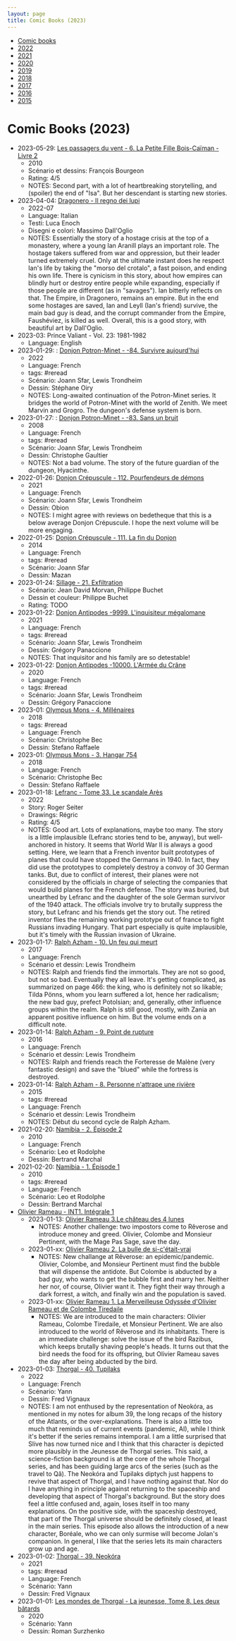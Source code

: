 ```yaml
---
layout: page
title: Comic Books (2023)
---
```


- [Comic books](../comic-books/)
- [2022](../comic-books-2022/)
- [2021](../comic-books-2021/)
- [2020](../comic-books-2020/)
- [2019](../comic-books-2019/)
- [2018](../comic-books-2018/)
- [2017](../comic-books-2017/)
- [2016](../comic-books-2016/)
- [2015](../comic-books-2015/)

# Comic Books (2023)

- 2023-05-29: [Les passagers du vent - 6. La Petite Fille Bois-Caïman - Livre 2](https://www.bedetheque.com/BD-Passagers-du-vent-Tome-7-La-Petite-Fille-Bois-Caiman-Livre-2-99109.html)
    - 2010
    - Scénario et dessins: François Bourgeon
    - Rating: 4/5
    - NOTES: Second part, with a lot of heartbreaking storytelling, and (spoiler) the end of "Isa". But her descendant is starting new stories.
- 2023-04-04: [Dragonero - Il regno dei lupi](https://www.sergiobonelli.it/dragonero/2022/06/27/gallery/uno-speciale-davvero-speciale-1021853/#1)
    - 2022-07
    - Language: Italian
    - Testi: Luca Enoch
    - Disegni e colori: Massimo Dall'Oglio
    - NOTES: Essentially the story of a hostage crisis at the top of a monastery, where a young Ian Aranill plays an important role. The hostage takers suffered from war and oppression, but their leader turned extremely cruel. Only at the ultimate instant does he respect Ian's life by taking the "morso del crotalo", a fast poison, and ending his own life. There is cynicism in this story, about how empires can blindly hurt or destroy entire people while expanding, especially if those people are different (as in "savages"). Ian bitterly reflects on that. The Empire, in Dragonero, remains an empire. But in the end some hostages are saved, Ian and Leyll (Ian's friend) survive, the main bad guy is dead, and the corrupt commander from the Empire, Faushéviez, is killed as well. Overall, this is a good story, with beautiful art by Dall'Oglio.
- 2023-03: Prince Valiant - Vol. 23: 1981-1982
    - Language: English
- 2023-01-29: : [Donjon Potron-Minet - -84. Survivre aujourd'hui](https://www.bedetheque.com/BD-Donjon-Potron-Minet-Tome-82-Survivre-aujourd-hui-437533.html)
    - 2022
    - Language: French
    - tags: #reread
    - Scénario: Joann Sfar, Lewis Trondheim
    - Dessin: Stéphane Oiry
    - NOTES: Long-awaited continuation of the Potron-Minet series. It bridges the world of Potron-Minet with the world of Zenith. We meet Marvin and Grogro. The dungeon's defense system is born.
- 2023-01-27: : [Donjon Potron-Minet - -83. Sans un bruit](https://www.bedetheque.com/BD-Donjon-Potron-Minet-Tome-83-Sans-un-bruit-78186.html)
    - 2008
    - Language: French
    - tags: #reread
    - Scénario: Joann Sfar, Lewis Trondheim
    - Dessin: Christophe Gaultier
    - NOTES: Not a bad volume. The story of the future guardian of the dungeon, Hyacinthe.
- 2022-01-26: [Donjon Crépuscule - 112. Pourfendeurs de démons](https://www.bedetheque.com/BD-Donjon-Crepuscule-Tome-112-Pourfendeurs-de-demons-423607.html)
    - 2021
    - Language: French
    - Scénario: Joann Sfar, Lewis Trondheim
    - Dessin: Obion
    - NOTES: I might agree with reviews on bedetheque that this is a below average Donjon Crépuscule. I hope the next volume will be more engaging.
- 2022-01-25: [Donjon Crépuscule - 111. La fin du Donjon](https://www.bedetheque.com/BD-Donjon-Crepuscule-Tome-111-La-fin-du-Donjon-212137.html)
    - 2014
    - Language: French
    - tags: #reread
    - Scénario: Joann Sfar
    - Dessin: Mazan
- 2023-01-24: [Sillage - 21. Exfiltration](https://www.bedetheque.com/BD-Sillage-Tome-21-Exfiltration-437531.html)
    - Scénario: Jean David Morvan, Philippe Buchet
    - Dessin et couleur: Philippe Buchet
    - Rating: TODO
- 2023-01-22: [Donjon Antipodes -9999. L'inquisiteur mégalomane](https://www.bedetheque.com/BD-Donjon-Antipodes-Tome-9999-L-inquisiteur-megalomane-418077.html)
    - 2021
    - Language: French
    - tags: #reread
    - Scénario: Joann Sfar, Lewis Trondheim
    - Dessin: Grégory Panaccione
    - NOTES: That inquisitor and his family are so detestable!
- 2023-01-22: [Donjon Antipodes -10000. L'Armée du Crâne](https://www.bedetheque.com/BD-Donjon-Antipodes-Tome-10000-L-Armee-du-Crane-382307.html)
    - 2020
    - Language: French
    - tags: #reread
    - Scénario: Joann Sfar, Lewis Trondheim
    - Dessin: Grégory Panaccione
- 2023-01: [Olympus Mons - 4. Millénaires](https://www.bedetheque.com/BD-Olympus-Mons-Tome-4-Millenaires-340743.html)
    - 2018
    - tags: #reread
    - Language: French
    - Scénario: Christophe Bec
    - Dessin: Stefano Raffaele
- 2023-01: [Olympus Mons - 3. Hangar 754](https://www.bedetheque.com/BD-Olympus-Mons-Tome-3-Hangar-754-318688.html)
    - 2018
    - Language: French
    - Scénario: Christophe Bec
    - Dessin: Stefano Raffaele
- 2023-01-18: [Lefranc - Tome 33. Le scandale Arès](https://www.bedetheque.com/BD-Lefranc-Tome-33-Le-scandale-Ares-446291.html)
    - 2022
    - Story: Roger Seiter
    - Drawings: Régric
    - Rating: 4/5
    - NOTES: Good art. Lots of explanations, maybe too many. The story is a little implausible (Lefranc stories tend to be, anyway), but well-anchored in history. It seems that World War II is always a good setting. Here, we learn that a French inventor built prototypes of planes that could have stopped the Germans in 1940. In fact, they did use the prototypes to completely destroy a convoy of 30 German tanks. But, due to conflict of interest, their planes were not considered by the officials in charge of selecting the companies that would build planes for the French defense. The story was buried, but unearthed by Lefranc and the daughter of the sole German survivor of the 1940 attack. The officials involve try to brutally suppress the story, but Lefranc and his friends get the story out. The retired inventor flies the remaining working prototype out of france to fight Russians invading Hungary. That part especially is quite implausible, but it's timely with the Russian invasion of Ukraine.
- 2023-01-17: [Ralph Azham - 10. Un feu qui meurt](https://www.bedetheque.com/BD-Ralph-Azham-Tome-10-Un-feu-qui-meurt-302472.html)
    - 2017
    - Language: French
    - Scénario et dessin: Lewis Trondheim
    - NOTES: Ralph and friends find the immortals. They are not so good, but not so bad. Eventually they all leave. It's getting complicated, as summarized on page 466: the king, who is definitely not so likable; Tilda Pönns, whom you learn suffered a lot, hence her radicalism; the new bad guy, prefect Potolsian; and, generally, other influence groups within the realm. Ralph is still good, mostly, with Zania an apparent positive influence on him. But the volume ends on a difficult note.
- 2023-01-14: [Ralph Azham - 9. Point de rupture](https://www.bedetheque.com/BD-Ralph-Azham-Tome-9-Point-de-rupture-287647.html)
    - 2016
    - Language: French
    - Scénario et dessin: Lewis Trondheim
    - NOTES: Ralph and friends reach the Forteresse de Malène (very fantastic design) and save the "blued" while the fortress is destroyed.
- 2023-01-14: [Ralph Azham - 8. Personne n'attrape une rivière](https://www.bedetheque.com/BD-Ralph-Azham-Tome-8-Personne-n-attrape-une-riviere-257602.html)
    - 2015
    - tags: #reread
    - Language: French
    - Scénario et dessin: Lewis Trondheim
    - NOTES: Début du second cycle de Ralph Azham.
- 2021-02-20: [Namibia - 2. Épisode 2](https://www.bedetheque.com/BD-Namibia-Kenya-Saison-2-Tome-2-Episode-2-117129.html)
    - 2010
    - Language: French
    - Scénario: Leo et Rodolphe
    - Dessin: Bertrand Marchal
- 2021-02-20: [Namibia - 1. Épisode 1](https://www.bedetheque.com/BD-Namibia-Kenya-Saison-2-Tome-1-Episode-1-105592.html)
    - 2010
    - tags: #reread
    - Language: French
    - Scénario: Leo et Rodolphe
    - Dessin: Bertrand Marchal
- [Olivier Rameau - INT1. Intégrale 1](https://www.bedetheque.com/BD-Olivier-Rameau-INT1-Integrale-1-116100.html)
    - 2023-01-13: [Olivier Rameau 3.Le château des 4 lunes](https://www.bedetheque.com/BD-Olivier-Rameau-Tome-377-Le-chateau-des-4-lunes-10992.html)
        - NOTES: Another challenge: two impostors come to Rêverose and introduce money and greed. Olivier, Colombe and Monsieur Pertinent, with the Mage Pas Sage, save the day.
    - 2023-01-xx: [Olivier Rameau 2. La bulle de si-c'était-vrai](https://www.bedetheque.com/BD-Olivier-Rameau-Tome-270-La-bulle-de-si-c-etait-vrai-44908.html)
        - NOTES: New challange at Rêverose: an epidemic/pandemic. Olivier, Colombe, and Monsieur Pertinent must find the bubble that will dispense the antidote. But Colombe is abducted by a bad guy, who wants to get the bubble first and marry her. Neither her nor, of course, Olivier want it. They fight their way through a dark forrest, a witch, and finally win and the population is saved.
    - 2023-01-xx: [Olivier Rameau 1. La Merveilleuse Odyssée d'Olivier Rameau et de Colombe Tiredaile](https://www.bedetheque.com/BD-Olivier-Rameau-Tome-164-La-Merveilleuse-Odyssee-d-Olivier-Rameau-et-de-Colombe-Tiredaile-10990.html)
        - NOTES: We are introduced to the main characters: Olivier Rameau, Colombe Tiredaile, et Monsieur Pertinent. We are also introduced to the world of Rêverose and its inhabitants. There is an immediate challenge: solve the issue of the bird Razibus, which keeps brutally shaving people's heads. It turns out that the bird needs the food for its offspring, but Olivier Rameau saves the day after being abducted by the bird.
- 2023-01-03: [Thorgal - 40. Tupilaks](https://www.bedetheque.com/BD-Thorgal-Tome-40-Tupilaks-457535.html)
    - 2022
    - Language: French
    - Scénario: Yann
    - Dessin: Fred Vignaux
    - NOTES: I am not enthused by the representation of Neokóra, as mentioned in my notes for album 39, the long recaps of the history of the Atlants, or the over-explanations. There is also a little too much that reminds us of current events (pandemic, AI), while I think it's better if the series remains intemporal. I am a little surprised that Slive has now turned nice and I think that this character is depicted more plausibly in the Jeunesse de Thorgal series. This said, a science-fiction background is at the core of the whole Thorgal series, and has been guiding large arcs of the series (such as the travel to Qâ). The Neokóra and Tupilaks diptych just happens to revive that aspect of Thorgal, and I have nothing against that. Nor do I have anything in principle against returning to the spaceship and developing that aspect of Thorgal's background. But the story does feel a little confused and, again, loses itself in too many explanations. On the positive side, with the spaceship destroyed, that part of the Thorgal universe should be definitely closed, at least in the main series. This episode also allows the introduction of a new character, Boréale, who we can only surmise will become Jolan's companion. In general, I like that the series lets its main characters grow up and age.
- 2023-01-02: [Thorgal - 39. Neokóra](https://www.bedetheque.com/BD-Thorgal-Tome-39-Neokora-433699.html)
    - 2021
    - tags: #reread
    - Language: French
    - Scénario: Yann
    - Dessin: Fred Vignaux
- 2023-01-01: [Les mondes de Thorgal - La jeunesse, Tome 8. Les deux bâtards](https://www.bedetheque.com/BD-Thorgal-Les-mondes-de-La-Jeunesse-de-Thorgal-Tome-8-Les-deux-batards-387539.html)
    - 2020
    - Scénario: Yann
    - Dessin: Roman Surzhenko
